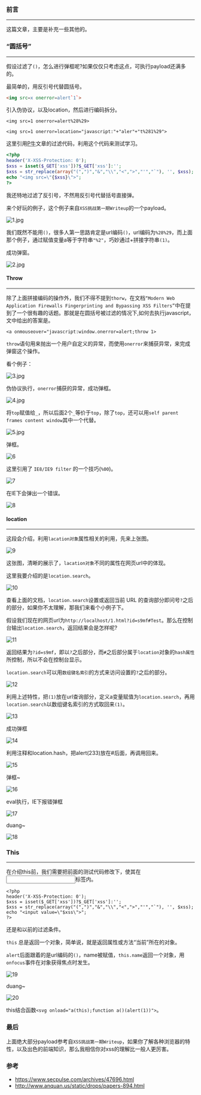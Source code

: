 ### 前言
- - -
这篇文章，主要是补充一些其他的。

### “圆括号”
- - -
假设过滤了`()`，怎么进行弹框呢?如果仅仅只考虑这点，可执行payload还满多的。

最简单的，用反引号代替圆括号。

```html
<img src=x onerror=alert`1`>
```

引入伪协议，以及location，然后进行编码拆分。

`<img src=1 onerror=alert%28%29>`

`<img src=1 onerror=location="javascript:"+"aler"+"t%281%29">`

这里引用[P牛](https://www.leavesongs.com/PENETRATION/use-location-xss-bypass.html)文章的过滤代码，利用这个代码来测试学习。

```php
<?php
header('X-XSS-Protection: 0');
$xss = isset($_GET['xss'])?$_GET['xss']:'';
$xss = str_replace(array("(",")","&","\\","<",">","'","`"), '', $xss);
echo "<img src=\"{$xss}\">";
?>
```

我还特地过滤了反引号，不然用反引号代替括号直接弹。

来个好玩的例子，这个例子来自`XSS挑战第一期Writeup`的一个payload。

![1.jpg](https://i.loli.net/2019/04/28/5cc51dc7df19c.jpg)

我们既然不能用`()`，很多人第一思路肯定是url编码`()`，url编码为`%28%29`，而上面那个例子，通过赋值变量a等于字符串`"%2"`，巧妙通过+拼接字符串`(1)`。

成功弹窗。

![2.jpg](https://i.loli.net/2019/04/28/5cc51dfd50420.jpg)

#### Throw 
- - -

除了上面拼接编码的操作外，我们不得不提到`thorw`，在文档`“Modern Web Application Firewalls Fingerprinting and Bypassing XSS Filters”`中在提到了一个很有趣的话题。那就是在圆括号被过滤的情况下,如何去执行javascript，文中给出的答案是。
```
<a onmouseover="javascript:window.onerror=alert;throw 1>
```
`throw`语句用来抛出一个用户自定义的异常，而使用`onerror`来捕获异常，来完成弹窗这个操作。

看个例子：

![3.jpg](https://i.loli.net/2019/04/28/5cc51e227db21.jpg)

伪协议执行，`onerror`捕获的异常，成功弹框。

![4.jpg](https://i.loli.net/2019/04/28/5cc51e39b4366.jpg)

将`top`赋值给`_`，所以后面2个`_`等价于`top`，除了`top`，还可以用`self parent frames content window`其中一个代替。

![5.jpg](https://i.loli.net/2019/04/28/5cc51e55ed23e.jpg)

弹框。

![6](https://i.loli.net/2019/04/28/5cc5251d06004.jpg)

这里引用了 `IE8/IE9 filter` 的一个技巧(`%00`)。

![7](https://i.loli.net/2019/04/28/5cc525511d53c.jpg)

在IE下会弹出一个错误。

![8](https://i.loli.net/2019/04/28/5cc52599759cc.jpg)

#### location
- - -
这段会介绍，利用`lacation对象`属性相关的利用，先来上张图。

![9](http://img.mukewang.com/53605c5a0001b26909900216.jpg)

这张图，清晰的展示了，`lacation对象`不同的属性在网页url中的体现。

这里我要介绍的是`location.search`。

![10](https://i.loli.net/2019/04/28/5cc525e6ca47e.jpg)

查看上面的文档，`location.search`设置或返回当前 URL 的查询部分即问号`?`之后的部分，如果你不太理解，那我们来看个小例子下。

假设我们现在的网页url为`http://localhost/1.html?id=s9mf#Test`。那么在控制台输出`location.search`，返回结果会是怎样呢?

![11](https://i.loli.net/2019/04/28/5cc52601878c3.jpg)

返回结果为`?id=s9mf`，即以`?`之后部分，而`#`之后部分属于`location`对象的`hash属性`所控制，所以不会在控制台显示。

`location.search`可以用`数组键名索引`的方式来访问设置的`?`之后的部分。

![12](https://i.loli.net/2019/04/28/5cc526222e23e.jpg)

利用上述特性，把`(1)`放在url查询部分，定义a变量赋值为`location.search`，再用`location.search`以数组键名索引的方式取回来`(1)`。

![13](https://i.loli.net/2019/04/28/5cc5264d65db1.jpg)

成功弹框

![14](https://i.loli.net/2019/04/28/5cc52661482e5.jpg)

利用注释和location.hash，把alert(233)放在#后面，再调用回来。

![15](https://i.loli.net/2019/04/28/5cc5267504717.jpg)

弹框~

![16](https://i.loli.net/2019/04/28/5cc5268c7eaeb.jpg)

eval执行，IE下报错弹框

![17](https://i.loli.net/2019/04/28/5cc526a485e75.jpg)

duang~

![18](https://i.loli.net/2019/04/28/5cc526ba41848.jpg)

### This
- - -
在介绍this前，我们需要把前面的测试代码修改下，使其在<input>标签内。
  
```
<?php
header('X-XSS-Protection: 0');
$xss = isset($_GET['xss'])?$_GET['xss']:'';
$xss = str_replace(array("(",")","&","\\","<",">","'","`"), '', $xss);
echo "<input value=\"$xss\">";  
?>
```
还是和以前的过滤条件。

`this` 总是返回一个对象，简单说，就是返回属性或方法“当前”所在的对象。

`alert`后面跟着的是url编码的`()`，name被赋值，`this.name`返回一个对象，用`onfocus`事件在对象获得焦点时发生。

![19](https://i.loli.net/2019/04/28/5cc526dbc7ea6.jpg)

duang~

![20](https://i.loli.net/2019/04/28/5cc526f509219.jpg)

this结合函数`<svg onload="a(this);function a()(alert(1))">`。

### 最后
上面绝大部分payload参考自`XSS挑战第一期Writeup`，如果你了解各种浏览器的特性，以及出色的前端知识，那么我相信你对xss的理解比一般人更厉害。

### 参考
* https://www.secpulse.com/archives/47696.html
* http://www.anquan.us/static/drops/papers-894.html





